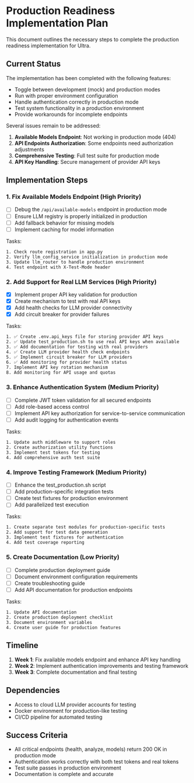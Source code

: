 # Production Readiness Implementation Plan

This document outlines the necessary steps to complete the production readiness implementation for Ultra.

## Current Status

The implementation has been completed with the following features:
- Toggle between development (mock) and production modes
- Run with proper environment configuration
- Handle authentication correctly in production mode
- Test system functionality in a production environment
- Provide workarounds for incomplete endpoints

Several issues remain to be addressed:

1. **Available Models Endpoint**: Not working in production mode (404)
2. **API Endpoints Authorization**: Some endpoints need authorization adjustments
3. **Comprehensive Testing**: Full test suite for production mode
4. **API Key Handling**: Secure management of provider API keys

## Implementation Steps

### 1. Fix Available Models Endpoint (High Priority)

- [ ] Debug the `/api/available-models` endpoint in production mode
- [ ] Ensure LLM registry is properly initialized in production
- [ ] Add fallback behavior for missing models
- [ ] Implement caching for model information

Tasks:
```
1. Check route registration in app.py
2. Verify llm_config_service initialization in production mode
3. Update llm_router to handle production environment
4. Test endpoint with X-Test-Mode header
```

### 2. Add Support for Real LLM Services (High Priority)

- [x] Implement proper API key validation for production
- [x] Create mechanism to test with real API keys
- [x] Add health checks for LLM provider connectivity
- [x] Add circuit breaker for provider failures

Tasks:
```
1. ✅ Create .env.api_keys file for storing provider API keys
2. ✅ Update test_production.sh to use real API keys when available
3. ✅ Add documentation for testing with real providers
4. ✅ Create LLM provider health check endpoints
5. ✅ Implement circuit breaker for LLM providers
6. ✅ Add monitoring for provider health status
7. Implement API key rotation mechanism
8. Add monitoring for API usage and quotas
```

### 3. Enhance Authentication System (Medium Priority)

- [ ] Complete JWT token validation for all secured endpoints
- [ ] Add role-based access control
- [ ] Implement API key authorization for service-to-service communication
- [ ] Add audit logging for authentication events

Tasks:
```
1. Update auth middleware to support roles
2. Create authorization utility functions
3. Implement test tokens for testing
4. Add comprehensive auth test suite
```

### 4. Improve Testing Framework (Medium Priority)

- [ ] Enhance the test_production.sh script
- [ ] Add production-specific integration tests
- [ ] Create test fixtures for production environment
- [ ] Add parallelized test execution

Tasks:
```
1. Create separate test modules for production-specific tests
2. Add support for test data generation
3. Implement test fixtures for authentication
4. Add test coverage reporting
```

### 5. Create Documentation (Low Priority)

- [ ] Complete production deployment guide
- [ ] Document environment configuration requirements
- [ ] Create troubleshooting guide
- [ ] Add API documentation for production endpoints

Tasks:
```
1. Update API documentation
2. Create production deployment checklist
3. Document environment variables
4. Create user guide for production features
```

## Timeline

1. **Week 1**: Fix available models endpoint and enhance API key handling
2. **Week 2**: Implement authentication improvements and testing framework
3. **Week 3**: Complete documentation and final testing

## Dependencies

- Access to cloud LLM provider accounts for testing
- Docker environment for production-like testing
- CI/CD pipeline for automated testing

## Success Criteria

- All critical endpoints (health, analyze, models) return 200 OK in production mode
- Authentication works correctly with both test tokens and real tokens
- Test suite passes in production environment
- Documentation is complete and accurate
